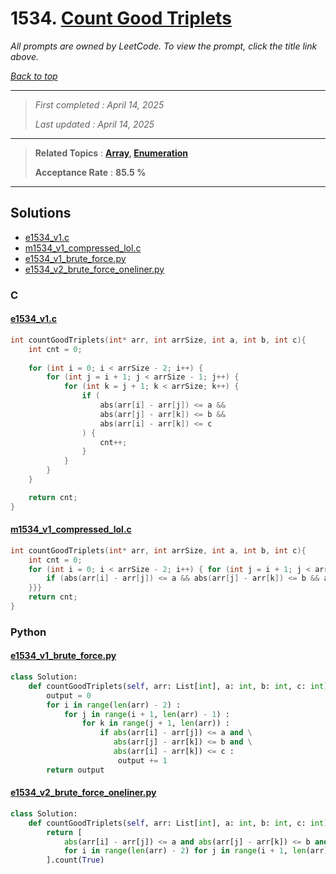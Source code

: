 # 1534. [Count Good Triplets](<https://leetcode.com/problems/count-good-triplets>)

*All prompts are owned by LeetCode. To view the prompt, click the title link above.*

*[Back to top](<../README.md>)*

------

> *First completed : April 14, 2025*
>
> *Last updated : April 14, 2025*

------

> **Related Topics** : **[Array](<by_topic/Array.md>), [Enumeration](<by_topic/Enumeration.md>)**
>
> **Acceptance Rate** : **85.5 %**

------

## Solutions

- [e1534_v1.c](<../my-submissions/e1534_v1.c>)
- [m1534_v1_compressed_lol.c](<../my-submissions/m1534_v1_compressed_lol.c>)
- [e1534_v1_brute_force.py](<../my-submissions/e1534_v1_brute_force.py>)
- [e1534_v2_brute_force_oneliner.py](<../my-submissions/e1534_v2_brute_force_oneliner.py>)
### C
#### [e1534_v1.c](<../my-submissions/e1534_v1.c>)
```C
int countGoodTriplets(int* arr, int arrSize, int a, int b, int c){
    int cnt = 0;
    
    for (int i = 0; i < arrSize - 2; i++) {
        for (int j = i + 1; j < arrSize - 1; j++) {
            for (int k = j + 1; k < arrSize; k++) {
                if (
                    abs(arr[i] - arr[j]) <= a &&
                    abs(arr[j] - arr[k]) <= b &&
                    abs(arr[i] - arr[k]) <= c
                ) {
                    cnt++;
                }
            }
        }
    }

    return cnt;
}
```

#### [m1534_v1_compressed_lol.c](<../my-submissions/m1534_v1_compressed_lol.c>)
```C
int countGoodTriplets(int* arr, int arrSize, int a, int b, int c){
    int cnt = 0;
    for (int i = 0; i < arrSize - 2; i++) { for (int j = i + 1; j < arrSize - 1; j++) { for (int k = j + 1; k < arrSize; k++) {
        if (abs(arr[i] - arr[j]) <= a && abs(arr[j] - arr[k]) <= b && abs(arr[i] - arr[k]) <= c) { cnt++; }
    }}}
    return cnt;
}
```

### Python
#### [e1534_v1_brute_force.py](<../my-submissions/e1534_v1_brute_force.py>)
```Python
class Solution:
    def countGoodTriplets(self, arr: List[int], a: int, b: int, c: int) -> int:
        output = 0
        for i in range(len(arr) - 2) :
            for j in range(i + 1, len(arr) - 1) :
                for k in range(j + 1, len(arr)) :
                    if abs(arr[i] - arr[j]) <= a and \
                       abs(arr[j] - arr[k]) <= b and \
                       abs(arr[i] - arr[k]) <= c :
                        output += 1
        return output
```

#### [e1534_v2_brute_force_oneliner.py](<../my-submissions/e1534_v2_brute_force_oneliner.py>)
```Python
class Solution:
    def countGoodTriplets(self, arr: List[int], a: int, b: int, c: int) -> int:
        return [
            abs(arr[i] - arr[j]) <= a and abs(arr[j] - arr[k]) <= b and abs(arr[i] - arr[k]) <= c
            for i in range(len(arr) - 2) for j in range(i + 1, len(arr) - 1) for k in range(j + 1, len(arr))
        ].count(True)
```

